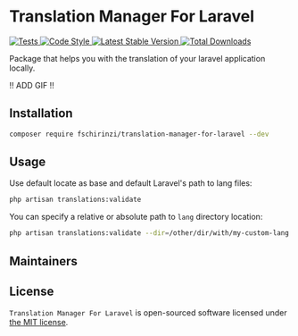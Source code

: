 # Translation Manager For Laravel

<a href="https://github.com/fschirinzi/translation-manager-for-laravel/actions">
    <img src="https://github.com/fschirinzi/translation-manager-for-laravel/workflows/Tests/badge.svg" alt="Tests">
</a>
<a href="https://github.styleci.io/repos/364001001">
    <img src="https://github.styleci.io/repos/364001001/shield?style=flat" alt="Code Style">
</a>
<a href="https://packagist.org/packages/fschirinzi/translation-manager-for-laravel">
    <img src="https://img.shields.io/packagist/v/fschirinzi/translation-manager-for-laravel" alt="Latest Stable Version">
</a>
<a href="https://packagist.org/packages/fschirinzi/translation-manager-for-laravel">
    <img src="https://img.shields.io/packagist/dt/fschirinzi/translation-manager-for-laravel" alt="Total Downloads">
</a>

Package that helps you with the translation of your laravel application locally.

!! ADD GIF !!

## Installation
```sh
composer require fschirinzi/translation-manager-for-laravel --dev
```

## Usage
Use default locate as base and default Laravel's path to lang files:
```sh
php artisan translations:validate
```

You can specify a relative or absolute path to `lang` directory location:
```sh
php artisan translations:validate --dir=/other/dir/with/my-custom-lang
```

## Maintainers

## License

`Translation Manager For Laravel` is open-sourced software licensed under [the MIT license](LICENSE.md).